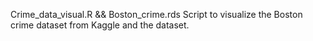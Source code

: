 Crime_data_visual.R && Boston_crime.rds 
Script to visualize the Boston crime dataset from Kaggle and the dataset.
